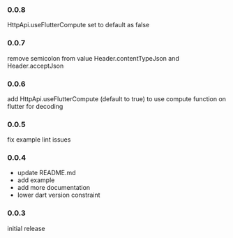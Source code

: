 ### 0.0.8

HttpApi.useFlutterCompute set to default as false

### 0.0.7

remove semicolon from value Header.contentTypeJson and Header.acceptJson

### 0.0.6

add HttpApi.useFlutterCompute (default to true) to use compute function on flutter for decoding

### 0.0.5

fix example lint issues

### 0.0.4

- update README.md
- add example
- add more documentation
- lower dart version constraint

### 0.0.3

initial release
